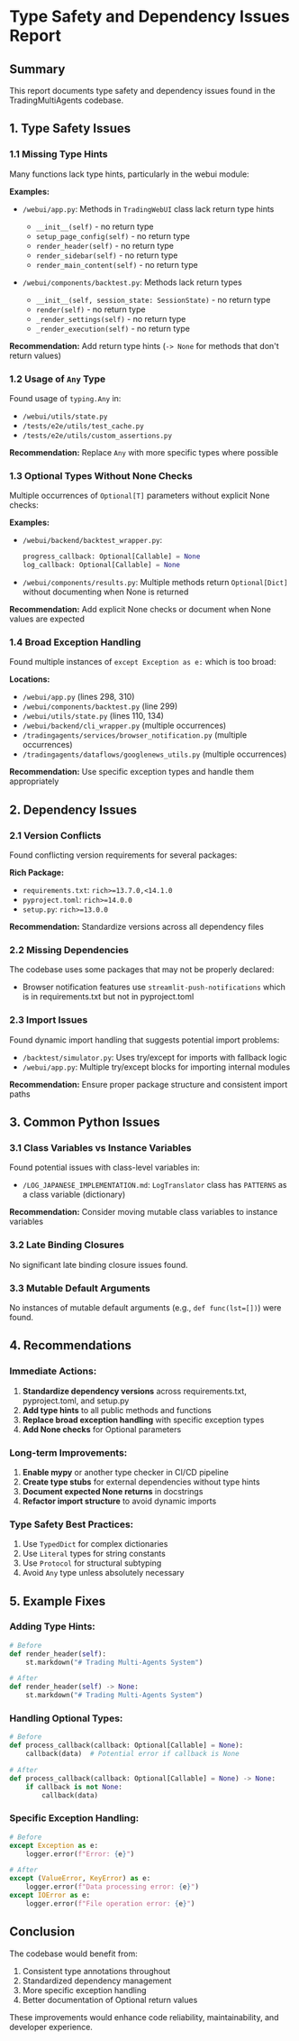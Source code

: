 # Type Safety and Dependency Issues Report

## Summary

This report documents type safety and dependency issues found in the TradingMultiAgents codebase.

## 1. Type Safety Issues

### 1.1 Missing Type Hints

Many functions lack type hints, particularly in the webui module:

**Examples:**
- `/webui/app.py`: Methods in `TradingWebUI` class lack return type hints
  - `__init__(self)` - no return type
  - `setup_page_config(self)` - no return type
  - `render_header(self)` - no return type
  - `render_sidebar(self)` - no return type
  - `render_main_content(self)` - no return type

- `/webui/components/backtest.py`: Methods lack return types
  - `__init__(self, session_state: SessionState)` - no return type
  - `render(self)` - no return type
  - `_render_settings(self)` - no return type
  - `_render_execution(self)` - no return type

**Recommendation:** Add return type hints (`-> None` for methods that don't return values)

### 1.2 Usage of `Any` Type

Found usage of `typing.Any` in:
- `/webui/utils/state.py`
- `/tests/e2e/utils/test_cache.py`
- `/tests/e2e/utils/custom_assertions.py`

**Recommendation:** Replace `Any` with more specific types where possible

### 1.3 Optional Types Without None Checks

Multiple occurrences of `Optional[T]` parameters without explicit None checks:

**Examples:**
- `/webui/backend/backtest_wrapper.py`: 
  ```python
  progress_callback: Optional[Callable] = None
  log_callback: Optional[Callable] = None
  ```

- `/webui/components/results.py`: Multiple methods return `Optional[Dict]` without documenting when None is returned

**Recommendation:** Add explicit None checks or document when None values are expected

### 1.4 Broad Exception Handling

Found multiple instances of `except Exception as e:` which is too broad:

**Locations:**
- `/webui/app.py` (lines 298, 310)
- `/webui/components/backtest.py` (line 299)
- `/webui/utils/state.py` (lines 110, 134)
- `/webui/backend/cli_wrapper.py` (multiple occurrences)
- `/tradingagents/services/browser_notification.py` (multiple occurrences)
- `/tradingagents/dataflows/googlenews_utils.py` (multiple occurrences)

**Recommendation:** Use specific exception types and handle them appropriately

## 2. Dependency Issues

### 2.1 Version Conflicts

Found conflicting version requirements for several packages:

**Rich Package:**
- `requirements.txt`: `rich>=13.7.0,<14.1.0`
- `pyproject.toml`: `rich>=14.0.0`
- `setup.py`: `rich>=13.0.0`

**Recommendation:** Standardize versions across all dependency files

### 2.2 Missing Dependencies

The codebase uses some packages that may not be properly declared:
- Browser notification features use `streamlit-push-notifications` which is in requirements.txt but not in pyproject.toml

### 2.3 Import Issues

Found dynamic import handling that suggests potential import problems:
- `/backtest/simulator.py`: Uses try/except for imports with fallback logic
- `/webui/app.py`: Multiple try/except blocks for importing internal modules

**Recommendation:** Ensure proper package structure and consistent import paths

## 3. Common Python Issues

### 3.1 Class Variables vs Instance Variables

Found potential issues with class-level variables in:
- `/LOG_JAPANESE_IMPLEMENTATION.md`: `LogTranslator` class has `PATTERNS` as a class variable (dictionary)

**Recommendation:** Consider moving mutable class variables to instance variables

### 3.2 Late Binding Closures

No significant late binding closure issues found.

### 3.3 Mutable Default Arguments

No instances of mutable default arguments (e.g., `def func(lst=[])`) were found.

## 4. Recommendations

### Immediate Actions:
1. **Standardize dependency versions** across requirements.txt, pyproject.toml, and setup.py
2. **Add type hints** to all public methods and functions
3. **Replace broad exception handling** with specific exception types
4. **Add None checks** for Optional parameters

### Long-term Improvements:
1. **Enable mypy** or another type checker in CI/CD pipeline
2. **Create type stubs** for external dependencies without type hints
3. **Document expected None returns** in docstrings
4. **Refactor import structure** to avoid dynamic imports

### Type Safety Best Practices:
1. Use `TypedDict` for complex dictionaries
2. Use `Literal` types for string constants
3. Use `Protocol` for structural subtyping
4. Avoid `Any` type unless absolutely necessary

## 5. Example Fixes

### Adding Type Hints:
```python
# Before
def render_header(self):
    st.markdown("# Trading Multi-Agents System")

# After
def render_header(self) -> None:
    st.markdown("# Trading Multi-Agents System")
```

### Handling Optional Types:
```python
# Before
def process_callback(callback: Optional[Callable] = None):
    callback(data)  # Potential error if callback is None

# After
def process_callback(callback: Optional[Callable] = None) -> None:
    if callback is not None:
        callback(data)
```

### Specific Exception Handling:
```python
# Before
except Exception as e:
    logger.error(f"Error: {e}")

# After
except (ValueError, KeyError) as e:
    logger.error(f"Data processing error: {e}")
except IOError as e:
    logger.error(f"File operation error: {e}")
```

## Conclusion

The codebase would benefit from:
1. Consistent type annotations throughout
2. Standardized dependency management
3. More specific exception handling
4. Better documentation of Optional return values

These improvements would enhance code reliability, maintainability, and developer experience.